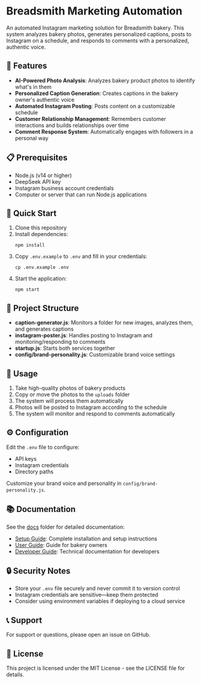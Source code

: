 # Breadsmith Marketing Automation

An automated Instagram marketing solution for Breadsmith bakery. This system analyzes bakery photos, generates personalized captions, posts to Instagram on a schedule, and responds to comments with a personalized, authentic voice.

## 🌟 Features

- **AI-Powered Photo Analysis**: Analyzes bakery product photos to identify what's in them
- **Personalized Caption Generation**: Creates captions in the bakery owner's authentic voice
- **Automated Instagram Posting**: Posts content on a customizable schedule
- **Customer Relationship Management**: Remembers customer interactions and builds relationships over time
- **Comment Response System**: Automatically engages with followers in a personal way

## 📋 Prerequisites

- Node.js (v14 or higher)
- DeepSeek API key
- Instagram business account credentials
- Computer or server that can run Node.js applications

## 🚀 Quick Start

1. Clone this repository
2. Install dependencies:
   ```
   npm install
   ```
3. Copy `.env.example` to `.env` and fill in your credentials:
   ```
   cp .env.example .env
   ```
4. Start the application:
   ```
   npm start
   ```

## 📁 Project Structure

- **caption-generator.js**: Monitors a folder for new images, analyzes them, and generates captions
- **instagram-poster.js**: Handles posting to Instagram and monitoring/responding to comments
- **startup.js**: Starts both services together
- **config/brand-personality.js**: Customizable brand voice settings

## 📝 Usage

1. Take high-quality photos of bakery products
2. Copy or move the photos to the `uploads` folder
3. The system will process them automatically
4. Photos will be posted to Instagram according to the schedule
5. The system will monitor and respond to comments automatically

## ⚙️ Configuration

Edit the `.env` file to configure:
- API keys
- Instagram credentials
- Directory paths

Customize your brand voice and personality in `config/brand-personality.js`.

## 📚 Documentation

See the [docs](./docs) folder for detailed documentation:

- [Setup Guide](./docs/setup-guide.md): Complete installation and setup instructions
- [User Guide](./docs/user-guide.md): Guide for bakery owners
- [Developer Guide](./docs/developer-guide.md): Technical documentation for developers

## 🔒 Security Notes

- Store your `.env` file securely and never commit it to version control
- Instagram credentials are sensitive—keep them protected
- Consider using environment variables if deploying to a cloud service

## 📞 Support

For support or questions, please open an issue on GitHub.

## 📜 License

This project is licensed under the MIT License - see the LICENSE file for details.
